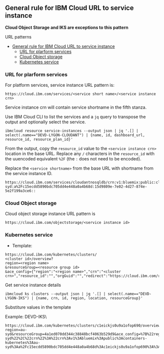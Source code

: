 
## General rule for IBM Cloud URL to service instance 
**Cloud Object Storage and IKS are exceptions to this pattern**

URL patterns
- [General rule for IBM Cloud URL to service instance](#general-rule-for-ibm-cloud-url-to-service-instance)
  - [URL for plarform services](#url-for-plarform-services)
  - [Cloud Object storage](#cloud-object-storage)
  - [Kubernetes service](#kubernetes-service)

### URL for plarform services

For platform services, service instance URL pattern is:
```
https://cloud.ibm.com/services/<service short name>/<service instance crn>
```

Service instance crn will contain service shortname in the fifth stanza.

Use IBM Cloud CLI to list the services and a `jq` query to transpose the output and optionally select the service.

```
ibmcloud resource service-instances --output json | jq '.[] | select(.name=="DEVD-LYGON-CLOUDANT") | {name, id, dashboard_url, resource_id, resource_plan_id}'
```

From the output, copy the `resource_id` value to the `<service instance crn>` location in the base URL. Replace any `/` characters in the `resource_id` with the uuencoded equivalent `%2F` (the `:` does not need to be encoded).

Replace the `<service shortname>` from the base URL with shortname from the service instance ID.

```
https://cloud.ibm.com/services/cloudantnosqldb/crn:v1:bluemix:public:cloudantnosqldb:au-syd:a%2Fc15ecdd5890bdc705dd4e448a0a4b68d:15d9809e-7e02-4d27-874e-5e2f199a3ce6::
```

### Cloud Object storage
Cloud object storage instance URL pattern is
```
https://cloud.ibm.com/objectstorage/<service instance id>
```

### Kubernetes service

* Template:
```
https://cloud.ibm.com/kubernetes/clusters/
<cluster id>/overview?
region=<region name>
&resourceGroup=<resource group id>
&ace_config={"region":"<region name>","crn":"<cluster crn>","resource_id":"","orgGuid":"","redirect":"https://cloud.ibm.com/resources","bluemixUIVersion":"v6"}
```

Get service instance details
```
ibmcloud ks clusters --output json | jq '.[] | select(.name=="DEVD-LYGON-IKS") | {name, crn, id, region, location, resourceGroup}'
```

Substiture values in the template

Example: DEVD-IKS\
```
https://cloud.ibm.com/kubernetes/clusters/c1eickjs0u9a1ofop690/overview?region=au-syd&resourceGroup=4a1ed070dd344c38848bcf4063b529d9&ace_config=%7B%22region%22%3A%22au-syd%22%2C%22crn%22%3A%22crn%3Av1%3Abluemix%3Apublic%3Acontainers-kubernetes%3Aau-syd%3Aa%2Fc15ecdd5890bdc705dd4e448a0a4b68d%3Ac1eickjs0u9a1ofop690%3A%3A%22%2C%22resource_id%22%3A%22%22%2C%22orgGuid%22%3A%22%22%2C%22redirect%22%3A%22https%3A%2F%2Fcloud.ibm.com%2Fresources%22%2C%22bluemixUIVersion%22%3A%22v6%22%7D
```

